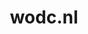 ---
layout: post
title: "wodc.nl"
internal_url: "/dutchgov/wodc.nl.html"
subdomains_count: 13
all_subdomains_count: 25
urls_count: 10
ssl_rank: 0
http_rank: 69.5
url_link: /data/wodc.nl/urls.txt
all_subdomains_link: /data/wodc.nl/all_subdomains.txt
subdomains_link: /data/wodc.nl/subdomains.txt
categories: dutchgov
---